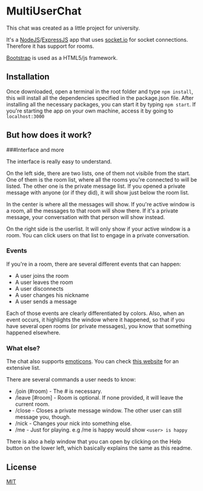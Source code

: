 # MultiUserChat

This chat was created as a little project for university.

It's a [NodeJS](https://nodejs.org/)/[ExpressJS](http://expressjs.com/) app that uses [socket.io](http://socket.io/) for socket connections. Therefore it has support for rooms.

[Bootstrap](http://getbootstrap.com/) is used as a HTML5/js framework.

## Installation

Once downloaded, open a terminal in the root folder and type <code>npm install</code>, this will install all the dependencies specified in the package.json file.
After installing all the necessary packages, you can start it by typing <code>npm start</code>. 
If you're starting the app on your own machine, access it by going to <code>localhost:3000</code>

## But how does it work? 

###Interface and more

The interface is really easy to understand.

On the left side, there are two lists, one of them not visibile from the start. One of them is the room list, where all the rooms you're connected to will be listed.
The other one is the private message list. If you opened a private message with anyone (or if they did), it will show just below the room list.

In the center is where all the messages will show. If you're active window is a room, all the messages to that room will show there. If it's a private message, your conversation with that person will show instead.

On the right side is the userlist. It will only show if your active window is a room. You can click users on that list to engage in a private conversation.

### Events

If you're in a room, there are several different events that can happen: 
+ A user joins the room
+ A user leaves the room
+ A user disconnects
+ A user changes his nickname
+ A user sends a message

Each of those events are clearly differentiated by colors. Also, when an event occurs, it highlights the window where it happened, so that if you have several open rooms (or private messages), you know that something happened elsewhere.

### What else?
The chat also supports [emoticons](https://github.com/kof/emoticons). You can check [this website](http://factoryjoe.com/projects/emoticons/) for an extensive list.

There are several commands a user needs to know:
+ /join (#room)     - The # is necessary.
+ /leave [#room]    - Room is optional. If none provided, it will leave the current room.
+ /close            - Closes a private message window. The other user can still message you, though.
+ /nick <newNick>   - Changes your nick into something else.
+ /me <action>      - Just for playing. e.g /me is happy would show <code>\<user\> is happy</code>

There is also a help window that you can open by clicking on the Help button on the lower left, which basically explains the same as this readme.


## License

[MIT](http://opensource.org/licenses/MIT)
